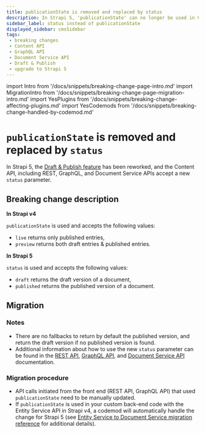 ```yaml
---
title: publicationState is removed and replaced by status
description: In Strapi 5, 'publicationState' can no longer be used in Content API calls. The new status parameter can be used and accepts 2 different values, draft and published.
sidebar_label: status instead of publicationState
displayed_sidebar: cmsSidebar
tags:
 - breaking changes
 - Content API
 - GraphQL API
 - Document Service API
 - Draft & Publish
 - upgrade to Strapi 5
---
```


import Intro from '/docs/snippets/breaking-change-page-intro.md'
import MigrationIntro from '/docs/snippets/breaking-change-page-migration-intro.md'
import YesPlugins from '/docs/snippets/breaking-change-affecting-plugins.md'
import YesCodemods from '/docs/snippets/breaking-change-handled-by-codemod.md'

# `publicationState` is removed and replaced by `status`

In Strapi 5, the [Draft & Publish feature](/cms/features/draft-and-publish) has been reworked, and the Content API, including REST, GraphQL, and Document Service APIs accept a new `status` parameter.

<Intro />

<YesPlugins />
<YesCodemods />

## Breaking change description

<SideBySideContainer>

<SideBySideColumn>

**In Strapi v4**

`publicationState` is used and accepts the following values:

- `live` returns only published entries,
- `preview` returns both draft entries & published entries.

</SideBySideColumn>

<SideBySideColumn>

**In Strapi 5**

`status` is used and accepts the following values:

- `draft` returns the draft version of a document,
- `published` returns the published version of a document.

</SideBySideColumn>

</SideBySideContainer>

## Migration

<MigrationIntro />

### Notes

* There are no fallbacks to return by default the published version, and return the draft version if no published version is found.
* Additional information about how to use the new `status` parameter can be found in the [REST API](/cms/api/rest/status), [GraphQL API](/cms/api/graphql#status), and [Document Service API](/cms/api/document-service/status) documentation.

### Migration procedure

* API calls initiated from the front end (REST API, GraphQL API) that used `publicationState` need to be manually updated.
* If `publicationState` is used in your custom back-end code with the Entity Service API in Strapi v4, a codemod will automatically handle the change for Strapi 5 (see [Entity Service to Document Service migration reference](/cms/migration/v4-to-v5/additional-resources/from-entity-service-to-document-service) for additional details).
